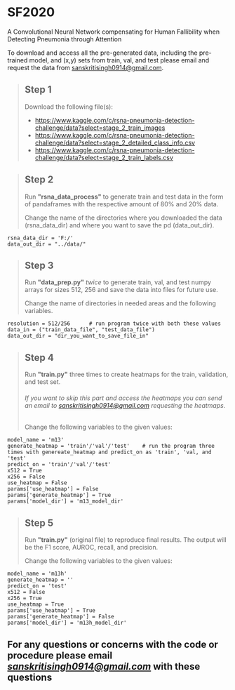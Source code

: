 # SF2020
A Convolutional Neural Network compensating for Human Fallibility when Detecting Pneumonia through Attention

To download and access all the pre-generated data, including the pre-trained model, and (x,y) sets from train, val, and test please email and request the data from sanskritisingh0914@gmail.com.

> ## Step 1
> Download the following file(s):
> - https://www.kaggle.com/c/rsna-pneumonia-detection-challenge/data?select=stage_2_train_images
> - https://www.kaggle.com/c/rsna-pneumonia-detection-challenge/data?select=stage_2_detailed_class_info.csv
> - https://www.kaggle.com/c/rsna-pneumonia-detection-challenge/data?select=stage_2_train_labels.csv

> ## Step 2
> Run **"rsna_data_process"** to generate train and test data in the form of pandaframes with the respective amount of 80% and 20% data.
>
> Change the name of the directories where you downloaded the data (rsna_data_dir) and where you want to save the pd (data_out_dir).

    rsna_data_dir = 'F:/'
    data_out_dir = "../data/"
    
    
> ## Step 3
>  Run **"data_prep.py"** *twice* to generate train, val, and test numpy arrays for sizes 512, 256 and save the data into files for future use. 
>
> Change the name of directories in needed areas and the following variables.

    resolution = 512/256      # run program twice with both these values
    data_in = ("train_data_file", "test_data_file")
    data_out_dir = "dir_you_want_to_save_file_in"

> ## Step 4
> Run **"train.py"** three times to create heatmaps for the train, validation, and test set. 
> ###### If you want to skip this part and access the heatmaps you can send an email to *sanskritisingh0914@gmail.com* requesting the heatmaps.
> 
> Change the following variables to the given values:

    model_name = 'm13'
    generate_heatmap = 'train'/'val'/'test'    # run the program three times with genereate_heatmap and predict_on as 'train', 'val, and 'test'
    predict_on = 'train'/'val'/'test'
    x512 = True
    x256 = False
    use_heatmap = False
    params['use_heatmap'] = False
    params['generate_heatmap'] = True
    params['model_dir'] = 'm13_model_dir'

> ## Step 5
> Run **"train.py"** (original file) to reproduce final results. The output will be the F1 score, AUROC, recall, and precision.
>
> Change the following variables to the given values:

    model_name = 'm13h'
    generate_heatmap = ''
    predict_on = 'test'
    x512 = False
    x256 = True
    use_heatmap = True
    params['use_heatmap'] = True
    params['generate_heatmap'] = False
    params['model_dir'] = 'm13h_model_dir'

## For any questions or concerns with the code or procedure please email *sanskritisingh0914@gmail.com* with these questions
